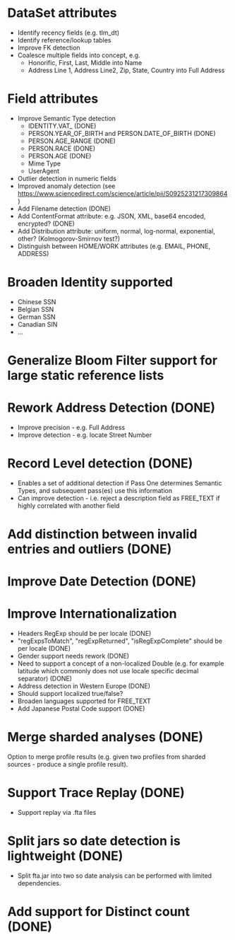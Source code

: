 # DataSet attributes
 - Identify recency fields (e.g. tlm_dt)
 - Identify reference/lookup tables
 - Improve FK detection
 - Coalesce multiple fields into concept, e.g.
	 - Honorific, First, Last, Middle into Name
	 - Address Line 1, Address Line2, Zip, State, Country into Full Address

# Field attributes
 - Improve Semantic Type detection
	- IDENTITY.VAT_<COUNTRY> (DONE)
	- PERSON.YEAR_OF_BIRTH and PERSON.DATE_OF_BIRTH (DONE)
	- PERSON.AGE_RANGE (DONE)
	- PERSON.RACE (DONE)
	- PERSON.AGE (DONE)
	- Mime Type
	- UserAgent
 - Outlier detection in numeric fields
 - Improved anomaly detection (see https://www.sciencedirect.com/science/article/pii/S0925231217309864)
 - Add Filename detection (DONE)
 - Add ContentFormat attribute: e.g. JSON, XML, base64 encoded, encrypted? (DONE)
 - Add Distribution attribute: uniform, normal, log-normal, exponential, other? (Kolmogorov-Smirnov test?)
 - Distinguish between HOME/WORK attributes (e.g. EMAIL, PHONE, ADDRESS)

# Broaden Identity supported
 - Chinese SSN
 - Belgian SSN
 - German SSN
 - Canadian SIN
 - ...

# Generalize Bloom Filter support for large static reference lists

# Rework Address Detection (DONE)
 - Improve precision - e.g. Full Address
 - Improve detection - e.g. locate Street Number

# Record Level detection (DONE)
 - Enables a set of additional detection if Pass One determines Semantic Types, and subsequent pass(es) use this information
 - Can improve detection - i.e. reject a description field as FREE_TEXT if highly correlated with another field

# Add distinction between invalid entries and outliers (DONE)

# Improve Date Detection (DONE)

# Improve Internationalization
 - Headers RegExp should be per locale (DONE)
 - "regExpsToMatch", "regExpReturned", "isRegExpComplete" should be per locale (DONE)
 - Gender support needs rework (DONE)
 - Need to support a concept of a non-localized Double (e.g. for example latitude which commonly does not use locale specific decimal separator) (DONE)
 - Address detection in Western Europe (DONE)
 - Should support localized true/false?
 - Broaden languages supported for FREE_TEXT
 - Add Japanese Postal Code support (DONE)

# Merge sharded analyses (DONE)
Option to merge profile results (e.g. given two profiles from sharded sources - produce a single profile result).

# Support Trace Replay (DONE)
 - Support replay via .fta files

# Split jars so date detection is lightweight (DONE)
 - Split fta.jar into two so date analysis can be performed with limited dependencies.

# Add support for Distinct count (DONE)

